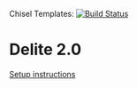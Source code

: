 Chisel Templates: [![Build Status](https://travis-ci.org/stanford-ppl/Delite.svg?branch=spatial)](https://travis-ci.org/stanford-ppl/Delite)

Delite 2.0
==========


[Setup instructions](http://stanford-ppl.github.com/Delite/source.html)
